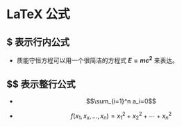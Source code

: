 # LaTeX 公式

## $ 表示行内公式

* 质能守恒方程可以用一个很简洁的方程式  **$E=mc^2$** 来表达。

## $$ 表示整行公式

* $$\sum_{i=1}^n a_i=0$$

* $$f(x_1,x_x,\ldots,x_n) = x_1^2 + x_2^2 + \cdots + x_n^2$$

<!-- ![alt](./公式.png) -->
